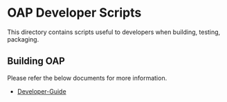 # OAP Developer Scripts
This directory contains scripts useful to developers when building, testing, packaging.

## Building OAP

Please refer the below documents for more information.

* [Developer-Guide](../docs/Developer-Guide.md)
